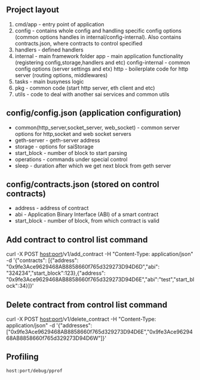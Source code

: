 ## Project layout
1. cmd/app - entry point of application
2. config - contains whole config and handling specific config options (common options handles in internal/config-internal). Also contains contracts.json, where contracts to control specified
3. handlers -  defined handlers 
4. internal - main framework folder
    app - main application functionality (registering config,storage,handlers and etc)
    config-internal - common config options (server settings and etx)
    http - boilerplate code for http server (routing options, middlewares)
6. tasks - main busyness logic
7. pkg - common code (start http server, eth client and etc)
8. utils - code to deal with another sai services and common utils


## config/config.json (application configuration)
- common(http_server,socket_server, web_socket) - common server options for http,socket and web socket servers
- geth-server - geth-server address
- storage - options for saiStorage
- start_block - number of block to start parsing 
- operations - commands under special control
- sleep - duration after which we get next block from geth server

## config/contracts.json (stored on control contracts)
- address - address of contract
- abi - Application Binary Interface (ABI) of a smart contract 
- start_block - number of block, from which contract is valid


## Add contract to control list command
curl -X POST <host:port>/v1/add_contract  -H "Content-Type: application/json" -d '{"contracts": [{"address": "0x9fe3Ace9629468AB8858660f765d329273D94D6D","abi": "324234","start_block":123},{"address": "0x9fe3Ace9629468AB8858660f765d329273D94D6E","abi":"test","start_block":34}]}'

## Delete contract from control list command
curl -X POST <host:port>/v1/delete_contract  -H "Content-Type: application/json" -d '{"addresses": ["0x9fe3Ace9629468AB8858660f765d329273D94D6E","0x9fe3Ace9629468AB8858660f765d329273D94D6W"]}'

## Profiling
 `host:port/debug/pprof`
